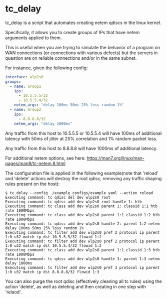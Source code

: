 tc_delay
========

tc_delay is a script that automates creating netem qdiscs in the linux kernel.

Specifically, it allows you to create groups of IPs that have netem arguments applied to them.

This is useful when you are trying to simulate the behavior of a program on WAN connections (or connections with various 
defects) but the servers in question are on reliable connections and/or in the same subnet.

For instance, given the following config:
```.yaml
interface: wlp2s0
groups:
  - name: Group1
    ips:
      - 10.5.5.5/32
      - 10.5.5.4/32
    netem_args: "delay 100ms 50ms 25% loss random 1%"
  - name: Group2
    ips:
      - 8.8.8.8/32
    netem_args: "delay 1000ms"
```
Any traffic from this host to 10.5.5.5 or 10.5.5.4 will have 100ms of additional latency with 50ms of jitter at 25% correlation 
and 1% random packet loss.

Any traffic from this host to 8.8.8.8 will have 1000ms of additional latency.

For additional netem options, see here: https://man7.org/linux/man-pages/man8/tc-netem.8.html


The configuration file is applied in the following example(note that 'reload' and 'delete' actions will destroy the root
qdisc, removing any traffic shaping rules present on the host):
```
$ tc_delay --config ./example_configs/example.yaml --action reload
Executing command: tc qdisc del dev wlp2s0 root
Executing command: tc qdisc add dev wlp2s0 root handle 1: htb
Executing command: tc class add dev wlp2s0 parent 1: classid 1:1 htb rate 1000Mbps
Executing command: tc class add dev wlp2s0 parent 1:1 classid 1:2 htb rate 1000Mbps
Executing command: tc qdisc add dev wlp2s0 handle 2: parent 1:2 netem delay 100ms 50ms 25% loss random 1%
Executing command: tc filter add dev wlp2s0 pref 2 protocol ip parent 1:0 u32 match ip dst 10.5.5.5/32 flowid 1:2
Executing command: tc filter add dev wlp2s0 pref 2 protocol ip parent 1:0 u32 match ip dst 10.5.5.4/32 flowid 1:2
Executing command: tc class add dev wlp2s0 parent 1:1 classid 1:3 htb rate 1000Mbps
Executing command: tc qdisc add dev wlp2s0 handle 3: parent 1:3 netem delay 1000ms
Executing command: tc filter add dev wlp2s0 pref 3 protocol ip parent 1:0 u32 match ip dst 8.8.8.8/32 flowid 1:3
```

You can also purge the root qdisc (effectively cleaning all tc rules) using the action 'delete', as well as deleting and
 then creating in one step with 'relaod'.